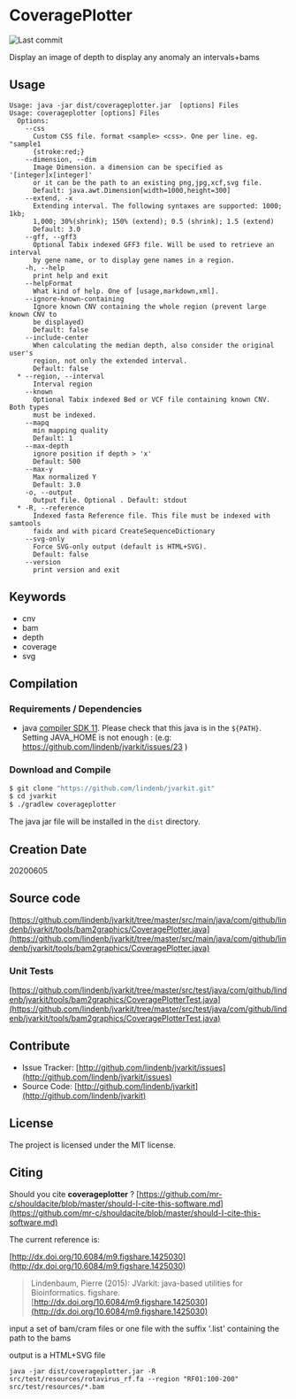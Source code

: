 # CoveragePlotter

![Last commit](https://img.shields.io/github/last-commit/lindenb/jvarkit.png)

Display an image of depth to display any anomaly an intervals+bams


## Usage

```
Usage: java -jar dist/coverageplotter.jar  [options] Files
Usage: coverageplotter [options] Files
  Options:
    --css
      Custom CSS file. format <sample> <css>. One per line. eg. "sample1 
      {stroke:red;} 
    --dimension, --dim
      Image Dimension. a dimension can be specified as '[integer]x[integer]' 
      or it can be the path to an existing png,jpg,xcf,svg file.
      Default: java.awt.Dimension[width=1000,height=300]
    --extend, -x
      Extending interval. The following syntaxes are supported: 1000; 1kb; 
      1,000; 30%(shrink); 150% (extend); 0.5 (shrink); 1.5 (extend)
      Default: 3.0
    --gff, --gff3
      Optional Tabix indexed GFF3 file. Will be used to retrieve an interval 
      by gene name, or to display gene names in a region.
    -h, --help
      print help and exit
    --helpFormat
      What kind of help. One of [usage,markdown,xml].
    --ignore-known-containing
      Ignore known CNV containing the whole region (prevent large known CNV to 
      be displayed)
      Default: false
    --include-center
      When calculating the median depth, also consider the original user's 
      region, not only the extended interval.
      Default: false
  * --region, --interval
      Interval region
    --known
      Optional Tabix indexed Bed or VCF file containing known CNV. Both types 
      must be indexed.
    --mapq
      min mapping quality
      Default: 1
    --max-depth
      ignore position if depth > 'x'
      Default: 500
    --max-y
      Max normalized Y
      Default: 3.0
    -o, --output
      Output file. Optional . Default: stdout
  * -R, --reference
      Indexed fasta Reference file. This file must be indexed with samtools 
      faidx and with picard CreateSequenceDictionary
    --svg-only
      Force SVG-only output (default is HTML+SVG).
      Default: false
    --version
      print version and exit

```


## Keywords

 * cnv
 * bam
 * depth
 * coverage
 * svg


## Compilation

### Requirements / Dependencies

* java [compiler SDK 11](https://jdk.java.net/11/). Please check that this java is in the `${PATH}`. Setting JAVA_HOME is not enough : (e.g: https://github.com/lindenb/jvarkit/issues/23 )


### Download and Compile

```bash
$ git clone "https://github.com/lindenb/jvarkit.git"
$ cd jvarkit
$ ./gradlew coverageplotter
```

The java jar file will be installed in the `dist` directory.


## Creation Date

20200605

## Source code 

[https://github.com/lindenb/jvarkit/tree/master/src/main/java/com/github/lindenb/jvarkit/tools/bam2graphics/CoveragePlotter.java](https://github.com/lindenb/jvarkit/tree/master/src/main/java/com/github/lindenb/jvarkit/tools/bam2graphics/CoveragePlotter.java)

### Unit Tests

[https://github.com/lindenb/jvarkit/tree/master/src/test/java/com/github/lindenb/jvarkit/tools/bam2graphics/CoveragePlotterTest.java](https://github.com/lindenb/jvarkit/tree/master/src/test/java/com/github/lindenb/jvarkit/tools/bam2graphics/CoveragePlotterTest.java)


## Contribute

- Issue Tracker: [http://github.com/lindenb/jvarkit/issues](http://github.com/lindenb/jvarkit/issues)
- Source Code: [http://github.com/lindenb/jvarkit](http://github.com/lindenb/jvarkit)

## License

The project is licensed under the MIT license.

## Citing

Should you cite **coverageplotter** ? [https://github.com/mr-c/shouldacite/blob/master/should-I-cite-this-software.md](https://github.com/mr-c/shouldacite/blob/master/should-I-cite-this-software.md)

The current reference is:

[http://dx.doi.org/10.6084/m9.figshare.1425030](http://dx.doi.org/10.6084/m9.figshare.1425030)

> Lindenbaum, Pierre (2015): JVarkit: java-based utilities for Bioinformatics. figshare.
> [http://dx.doi.org/10.6084/m9.figshare.1425030](http://dx.doi.org/10.6084/m9.figshare.1425030)

input a set of bam/cram files or one file with the suffix '.list' containing the path to the bams

output is a HTML+SVG file

```
java -jar dist/coverageplotter.jar -R src/test/resources/rotavirus_rf.fa --region "RF01:100-200" src/test/resources/*.bam 
```


